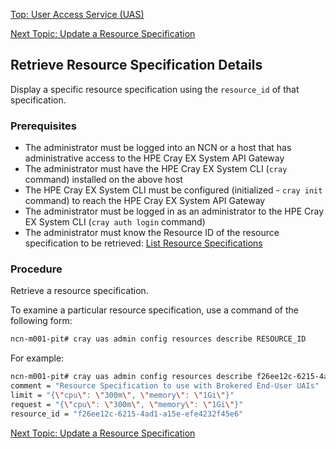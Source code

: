 [Top: User Access Service (UAS)](index.md)

[Next Topic: Update a Resource Specification](Update_a_Resource_Specification.md)

## Retrieve Resource Specification Details

Display a specific resource specification using the `resource_id` of that specification.

### Prerequisites

* The administrator must be logged into an NCN or a host that has administrative access to the HPE Cray EX System API Gateway
* The administrator must have the HPE Cray EX System CLI (`cray` command) installed on the above host
* The HPE Cray EX System CLI must be configured (initialized - `cray init` command) to reach the HPE Cray EX System API Gateway
* The administrator must be logged in as an administrator to the HPE Cray EX System CLI (`cray auth login` command)
* The administrator must know the Resource ID of the resource specification to be retrieved: [List Resource Specifications](List_UAI_Resource_Specifications.md)

### Procedure

Retrieve a resource specification.

To examine a particular resource specification, use a command of the following form:

```bash
ncn-m001-pit# cray uas admin config resources describe RESOURCE_ID
```

For example:

```bash
ncn-m001-pit# cray uas admin config resources describe f26ee12c-6215-4ad1-a15e-efe4232f45e6
comment = "Resource Specification to use with Brokered End-User UAIs"
limit = "{\"cpu\": \"300m\", \"memory\": \"1Gi\"}"
request = "{\"cpu\": \"300m\", \"memory\": \"1Gi\"}"
resource_id = "f26ee12c-6215-4ad1-a15e-efe4232f45e6"
```

[Next Topic: Update a Resource Specification](Update_a_Resource_Specification.md)
